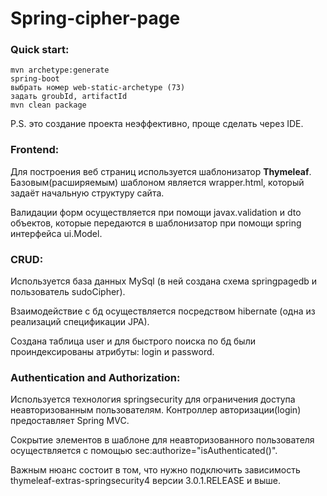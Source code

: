 # Spring-cipher-page

### Quick start:
```
mvn archetype:generate
spring-boot
выбрать номер web-static-archetype (73)
задать groubId, artifactId
mvn clean package
```
P.S. это создание проекта неэффективно, проще сделать через IDE.

### Frontend:
Для построения веб страниц используется шаблонизатор **Thymeleaf**. 
Базовым(расширяемым) шаблоном является wrapper.html, который задаёт начальную структуру сайта.

Валидации форм осуществляется при помощи javax.validation и dto объектов, которые передаются в шаблонизатор при помощи spring интерфейса ui.Model. 

### CRUD:
Используется база данных MySql (в ней создана схема springpagedb и пользователь sudoCipher).

Взаимодействие с бд осуществляется посредством hibernate (одна из реализаций спецификации JPA). 

Создана таблица user и для быстрого поиска по бд были проиндексированы атрибуты: login и password.

### Authentication and Authorization:
Используется технология springsecurity для ограничения доступа неавторизованным пользователям. Контроллер авторизации(login) предоставляет Spring MVC. 

Сокрытие элементов в шаблоне для неавторизованного пользователя осуществляется с помощью sec:authorize="isAuthenticated()".

Важным нюанс состоит в том, что нужно подключить зависимость thymeleaf-extras-springsecurity4 версии 3.0.1.RELEASE и выше.

